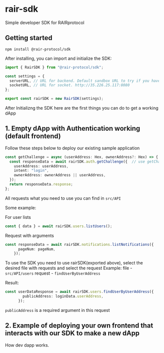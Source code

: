 # rair-sdk

Simple developer SDK for RAIRprotocol

## Getting started

```
npm install @rair-protocol/sdk
```

After installing, you can import and initialize the SDK:

```ts
import { RairSDK } from "@rair-protocol/sdk";

const settings = {
  serverURL, // URL for backend. Default sandbox URL to try if you haven't deployed your own backend rair-node yet http://35.226.25.117:5000
  socketURL, // URL for socket. http://35.226.25.117:8080
};

export const rairSDK = new RairSDK(settings);
```
After Initializng the SDK here are the first things you can do to get a working dApp

## 1. Empty dApp with Authentication working (default frontend)

Follow these steps below to deploy our existing sample application

```ts
const getChallenge = async (userAddress: Hex, ownerAddress?: Hex) => {
  const responseData = await rairSDK.auth.getChallenge({  // use getChallenge from auth folder
    userAddress: userAddress,
    intent: "login",
    ownerAddress: ownerAddress || userAddress,
  });
  return responseData.response;
};
```
All requests what you need to use you can find in `src/API`


Some example:

For user lists
```ts
const { data } = await rairSDK.users.listUsers();
```
Request with arguments
```ts
const responseData = await rairSDK.notifications.listNotifications({
      pageNum: pageNum,
    });
```

To use the SDK you need to use rairSDK(exported above), select the desired file with requests and select the request 
Example: 
file - `src/API/users` 
request - `findUserByUserAddress` 

Result: 
```ts
const userDataResponse = await rairSDK.users.findUserByUserAddress({
        publicAddress: loginData.userAddress,
      });
```
`publicAddress` is a required argument in this request



## 2. Example of deploying your own frontend that interacts with our SDK to make a new dApp

How dev dapp works. 
